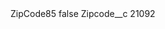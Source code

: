 <?xml version="1.0" encoding="UTF-8"?>
<CustomMetadata xmlns="http://soap.sforce.com/2006/04/metadata" xmlns:xsi="http://www.w3.org/2001/XMLSchema-instance" xmlns:xsd="http://www.w3.org/2001/XMLSchema">
    <label>ZipCode85</label>
    <protected>false</protected>
    <values>
        <field>Zipcode__c</field>
        <value xsi:type="xsd:string">21092</value>
    </values>
</CustomMetadata>
